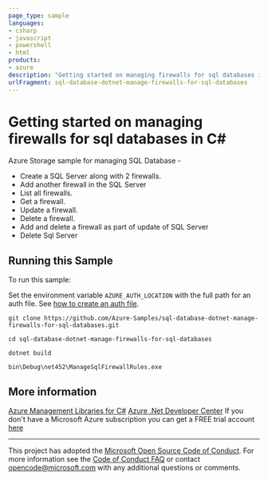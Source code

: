 ```yaml
---
page_type: sample
languages:
- csharp
- javascript
- powershell
- html
products:
- azure
description: "Getting started on managing firewalls for sql databases in C#"
urlFragment: sql-database-dotnet-manage-firewalls-for-sql-databases
---
```


# Getting started on managing firewalls for sql databases in C# #

 Azure Storage sample for managing SQL Database -
  - Create a SQL Server along with 2 firewalls.
  - Add another firewall in the SQL Server
  - List all firewalls.
  - Get a firewall.
  - Update a firewall.
  - Delete a firewall.
  - Add and delete a firewall as part of update of SQL Server
  - Delete Sql Server


## Running this Sample ##

To run this sample:

Set the environment variable `AZURE_AUTH_LOCATION` with the full path for an auth file. See [how to create an auth file](https://github.com/Azure/azure-libraries-for-net/blob/master/AUTH.md).

    git clone https://github.com/Azure-Samples/sql-database-dotnet-manage-firewalls-for-sql-databases.git

    cd sql-database-dotnet-manage-firewalls-for-sql-databases

    dotnet build

    bin\Debug\net452\ManageSqlFirewallRules.exe

## More information ##

[Azure Management Libraries for C#](https://github.com/Azure/azure-sdk-for-net/tree/Fluent)
[Azure .Net Developer Center](https://azure.microsoft.com/en-us/develop/net/)
If you don't have a Microsoft Azure subscription you can get a FREE trial account [here](http://go.microsoft.com/fwlink/?LinkId=330212)

---

This project has adopted the [Microsoft Open Source Code of Conduct](https://opensource.microsoft.com/codeofconduct/). For more information see the [Code of Conduct FAQ](https://opensource.microsoft.com/codeofconduct/faq/) or contact [opencode@microsoft.com](mailto:opencode@microsoft.com) with any additional questions or comments.
